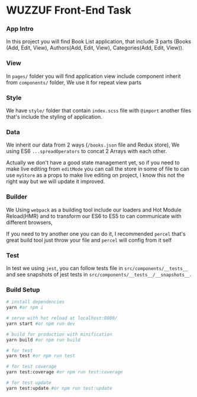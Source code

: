 # WUZZUF Front-End Task

### App Intro
In this project you will find Book List application, that include 3 parts (Books (Add, Edit, View), Authors(Add, Edit, View), Categories(Add, Edit, View)).

### View
In `pages/` folder you will find application view include component inherit from `components/` folder, We use it for repeat view parts

### Style
We have `style/` folder that contain `index.scss` file with `@import` another files that's include the styling of application.

### Data
We inherit our data from 2 ways (`/books.json` file and Redux store), We using ES6 `...spreadOperators` to concat 2 Arrays with each other.

Actually we don't have a good state management yet, so if you need to make live editing from `editMode` you can call the store in some of file to can use `myStore` as a props to make live editing on project, I know this not the right way but we will update it improved.

### Builder
We Using `webpack` as a building tool include our loaders and Hot Module Reload(HMR) and to transform our ES6 to ES5 to can communicate with different browsers,

If you need to try another one you can do it, I recommended `percel` that's great build tool just throw your file and `percel` will config from it self

### Test
In test we using `jest`, you can follow tests file in `src/components/__tests__` and see snapshots of jest tests in `src/components/__tests__/__snapshots__`.

### Build Setup

``` bash
# install dependencies
yarn #or npm i

# serve with hot reload at localhost:8080/
yarn start #or npm run dev

# build for production with minification
yarn build #or npm run build

# for test
yarn test #or npm run test

# for test coverage
yarn test:coverage #or npm run test:coverage

# for test update
yarn test:update #or npm run test:update
```